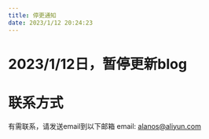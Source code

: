 ```yaml
---
title: 停更通知
date: 2023/1/12 20:24:23
---
```

# 2023/1/12日，暂停更新blog
# 联系方式
有需联系，请发送email到以下邮箱
email: alanos@aliyun.com
